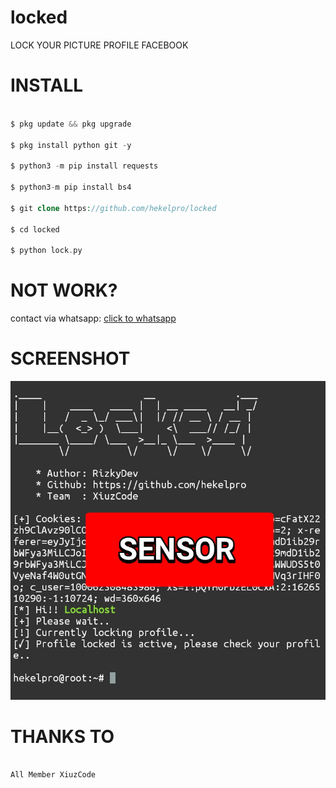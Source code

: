 # locked
LOCK YOUR PICTURE PROFILE FACEBOOK
# INSTALL

```php

$ pkg update && pkg upgrade

$ pkg install python git -y

$ python3 -m pip install requests

$ python3-m pip install bs4

$ git clone https://github.com/hekelpro/locked

$ cd locked

$ python lock.py

```

# NOT WORK?

contact via whatsapp: <a href="https://wa.me/6283179481874/" target="_blank">click to whatsapp</a>

# SCREENSHOT

![ss](https://github.com/hekelpro/locked/blob/main/bukti.jpg)

# THANKS TO

```

All Member XiuzCode

```
